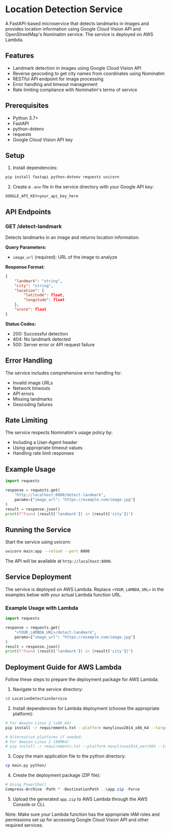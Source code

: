 # Location Detection Service

A FastAPI-based microservice that detects landmarks in images and provides location information using Google Cloud Vision API and OpenStreetMap's Nominatim service. The service is deployed on AWS Lambda.

## Features

- Landmark detection in images using Google Cloud Vision API
- Reverse geocoding to get city names from coordinates using Nominatim
- RESTful API endpoint for image processing
- Error handling and timeout management
- Rate limiting compliance with Nominatim's terms of service

## Prerequisites

- Python 3.7+
- FastAPI
- python-dotenv
- requests
- Google Cloud Vision API key

## Setup

1. Install dependencies:
```bash
pip install fastapi python-dotenv requests uvicorn
```

2. Create a `.env` file in the service directory with your Google API key:
```
GOOGLE_API_KEY=your_api_key_here
```

## API Endpoints

### GET /detect-landmark

Detects landmarks in an image and returns location information.

**Query Parameters:**
- `image_url` (required): URL of the image to analyze

**Response Format:**
```json
{
    "landmark": "string",
    "city": "string",
    "location": {
        "latitude": float,
        "longitude": float
    },
    "score": float
}
```

**Status Codes:**
- 200: Successful detection
- 404: No landmark detected
- 500: Server error or API request failure

## Error Handling

The service includes comprehensive error handling for:
- Invalid image URLs
- Network timeouts
- API errors
- Missing landmarks
- Geocoding failures

## Rate Limiting

The service respects Nominatim's usage policy by:
- Including a User-Agent header
- Using appropriate timeout values
- Handling rate limit responses

## Example Usage

```python
import requests

response = requests.get(
    "http://localhost:8000/detect-landmark",
    params={"image_url": "https://example.com/image.jpg"}
)
result = response.json()
print(f"Found {result['landmark']} in {result['city']}")
```

## Running the Service

Start the service using uvicorn:
```bash
uvicorn main:app --reload --port 8000
```

The API will be available at `http://localhost:8000`.

## Service Deployment

The service is deployed on AWS Lambda. Replace `<YOUR_LAMBDA_URL>` in the examples below with your actual Lambda function URL.

### Example Usage with Lambda

```python
import requests

response = requests.get(
    "<YOUR_LAMBDA_URL>/detect-landmark",
    params={"image_url": "https://example.com/image.jpg"}
)
result = response.json()
print(f"Found {result['landmark']} in {result['city']}")
```

## Deployment Guide for AWS Lambda

Follow these steps to prepare the deployment package for AWS Lambda:

1. Navigate to the service directory:
```bash
cd LocationDetectionService
```

2. Install dependencies for Lambda deployment (choose the appropriate platform):
```bash
# For Amazon Linux 2 (x86_64)
pip install -r requirements.txt --platform manylinux2014_x86_64 --target ./python --only-binary=:all:

# Alternative platforms if needed:
# For Amazon Linux 2 (ARM64)
# pip install -r requirements.txt --platform manylinux2014_aarch64 --target ./python --only-binary=:all:
```

3. Copy the main application file to the python directory:
```bash
cp main.py python/
```

4. Create the deployment package (ZIP file):
```powershell
# Using PowerShell
Compress-Archive -Path * -DestinationPath ..\app.zip -Force
```

5. Upload the generated `app.zip` to AWS Lambda through the AWS Console or CLI.

Note: Make sure your Lambda function has the appropriate IAM roles and permissions set up for accessing Google Cloud Vision API and other required services.